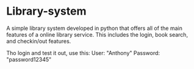# Library-system
A simple library system developed in python that offers all of the main features of a online library service.
This includes the  login, book search, and  checkin/out features.

Tho login and test it out, use this:
User:  "Anthony"
Password: "password12345"
